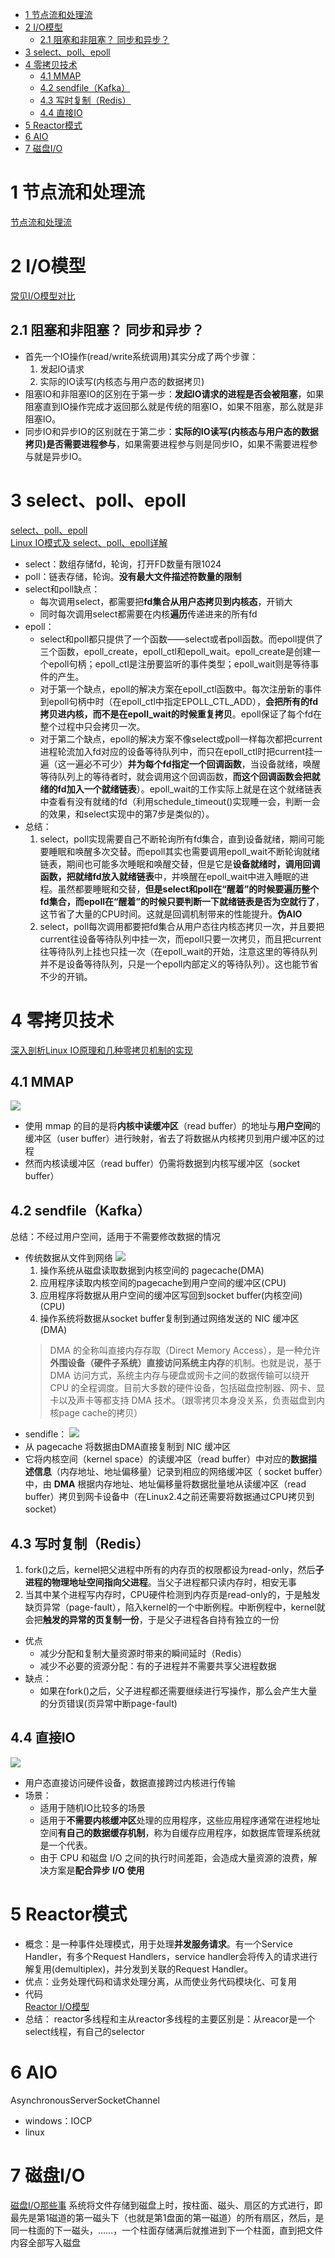 <!-- TOC -->

- [1 节点流和处理流](#1-节点流和处理流)
- [2 I/O模型](#2-io模型)
    - [2.1 阻塞和非阻塞？ 同步和异步？](#21-阻塞和非阻塞-同步和异步)
- [3 select、poll、epoll](#3-selectpollepoll)
- [4 零拷贝技术](#4-零拷贝技术)
    - [4.1 MMAP](#41-mmap)
    - [4.2 sendfile（Kafka）](#42-sendfilekafka)
    - [4.3 写时复制（Redis）](#43-写时复制redis)
    - [4.4 直接IO](#44-直接io)
- [5 Reactor模式](#5-reactor模式)
- [6 AIO](#6-aio)
- [7 磁盘I/O](#7-磁盘io)

<!-- /TOC -->
# 1 节点流和处理流  
[节点流和处理流](https://blog.csdn.net/zhangzhaoyuan30/article/details/90730314)
# 2 I/O模型
[常见I/O模型对比](https://blog.csdn.net/zhangzhaoyuan30/article/details/92067996)
## 2.1 阻塞和非阻塞？ 同步和异步？  
- 首先一个IO操作(read/write系统调用)其实分成了两个步骤：
    1. 发起IO请求
    2. 实际的IO读写(内核态与用户态的数据拷贝)
- 阻塞IO和非阻塞IO的区别在于第一步：**发起IO请求的进程是否会被阻塞**，如果阻塞直到IO操作完成才返回那么就是传统的阻塞IO，如果不阻塞，那么就是非阻塞IO。
- 同步IO和异步IO的区别就在于第二步：**实际的IO读写(内核态与用户态的数据拷贝)是否需要进程参与**，如果需要进程参与则是同步IO，如果不需要进程参与就是异步IO。
# 3 select、poll、epoll
[select、poll、epoll](https://www.cnblogs.com/aspirant/p/9166944.html)  
[Linux IO模式及 select、poll、epoll详解](https://www.cnblogs.com/aspirant/p/9166944.html)  
- select：数组存储fd，轮询，打开FD数量有限1024
- poll：链表存储，轮询。**没有最大文件描述符数量的限制**
- select和poll缺点：
    - 每次调用select，都需要把**fd集合从用户态拷贝到内核态**，开销大
    - 同时每次调用select都需要在内核**遍历**传递进来的所有fd
- epoll：
    - select和poll都只提供了一个函数——select或者poll函数。而epoll提供了三个函数，epoll_create，epoll_ctl和epoll_wait。epoll_create是创建一个epoll句柄；epoll_ctl是注册要监听的事件类型；epoll_wait则是等待事件的产生。
    - 对于第一个缺点，epoll的解决方案在epoll_ctl函数中。每次注册新的事件到epoll句柄中时（在epoll_ctl中指定EPOLL_CTL_ADD），**会把所有的fd拷贝进内核，而不是在epoll_wait的时候重复拷贝**。epoll保证了每个fd在整个过程中只会拷贝一次。
    - 对于第二个缺点，epoll的解决方案不像select或poll一样每次都把current进程轮流加入fd对应的设备等待队列中，而只在epoll_ctl时把current挂一遍（这一遍必不可少）**并为每个fd指定一个回调函数**，当设备就绪，唤醒等待队列上的等待者时，就会调用这个回调函数，**而这个回调函数会把就绪的fd加入一个就绪链表**）。epoll_wait的工作实际上就是在这个就绪链表中查看有没有就绪的fd（利用schedule_timeout()实现睡一会，判断一会的效果，和select实现中的第7步是类似的）。
- 总结：
    1. select，poll实现需要自己不断轮询所有fd集合，直到设备就绪，期间可能要睡眠和唤醒多次交替。而epoll其实也需要调用epoll_wait不断轮询就绪链表，期间也可能多次睡眠和唤醒交替，但是它是**设备就绪时，调用回调函数，把就绪fd放入就绪链表**中，并唤醒在epoll_wait中进入睡眠的进程。虽然都要睡眠和交替，**但是select和poll在“醒着”的时候要遍历整个fd集合，而epoll在“醒着”的时候只要判断一下就绪链表是否为空就行了**，这节省了大量的CPU时间。这就是回调机制带来的性能提升。**伪AIO**
    2. select，poll每次调用都要把fd集合从用户态往内核态拷贝一次，并且要把current往设备等待队列中挂一次，而epoll只要一次拷贝，而且把current往等待队列上挂也只挂一次（在epoll_wait的开始，注意这里的等待队列并不是设备等待队列，只是一个epoll内部定义的等待队列）。这也能节省不少的开销。 
# 4 零拷贝技术
[深入剖析Linux IO原理和几种零拷贝机制的实现](https://zhuanlan.zhihu.com/p/83398714)
## 4.1 MMAP
![](../picture/Java/IO/2-mmap.jpg)
- 使用 mmap 的目的是将**内核中读缓冲区**（read buffer）的地址与**用户空间**的缓冲区（user buffer）进行映射，省去了将数据从内核拷贝到用户缓冲区的过程
- 然而内核读缓冲区（read buffer）仍需将数据到内核写缓冲区（socket buffer）
## 4.2 sendfile（Kafka）
总结：不经过用户空间，适用于不需要修改数据的情况
- 传统数据从文件到网络
![](../picture/微服务/kafka/2-零拷贝.png)
    1. 操作系统从磁盘读取数据到内核空间的 pagecache(DMA)
    2. 应用程序读取内核空间的pagecache到用户空间的缓冲区(CPU)
    3. 应用程序将数据从用户空间的缓冲区写回到socket buffer(内核空间)(CPU)
    4. 操作系统将数据从socket buffer复制到通过网络发送的 NIC 缓冲区(DMA)
    >DMA 的全称叫直接内存存取（Direct Memory Access），是一种允许**外围设备（硬件子系统）直接访问系统主内存**的机制。也就是说，基于 DMA 访问方式，系统主内存与硬盘或网卡之间的数据传输可以绕开 CPU 的全程调度。目前大多数的硬件设备，包括磁盘控制器、网卡、显卡以及声卡等都支持 DMA 技术。（跟零拷贝本身没关系，负责磁盘到内核page cache的拷贝）
- sendifle：
![](../picture/微服务/kafka/3-零拷贝-2.png)
- 从 pagecache 将数据由DMA直接复制到 NIC 缓冲区
- 它将内核空间（kernel space）的读缓冲区（read buffer）中对应的**数据描述信息**（内存地址、地址偏移量）记录到相应的网络缓冲区（ socket buffer）中，由 **DMA** 根据内存地址、地址偏移量将数据批量地从读缓冲区（read buffer）拷贝到网卡设备中（在Linux2.4之前还需要将数据通过CPU拷贝到socket）
## 4.3 写时复制（Redis）
1. fork()之后，kernel把父进程中所有的内存页的权限都设为read-only，然后**子进程的物理地址空间指向父进程**。当父子进程都只读内存时，相安无事
2. 当其中某个进程写内存时，CPU硬件检测到内存页是read-only的，于是触发缺页异常（page-fault），陷入kernel的一个中断例程。中断例程中，kernel就会把**触发的异常的页复制一份**，于是父子进程各自持有独立的一份

- 优点
    - 减少分配和复制大量资源时带来的瞬间延时（Redis）
    - 减少不必要的资源分配：有的子进程并不需要共享父进程数据
- 缺点：
    - 如果在fork()之后，父子进程都还需要继续进行写操作，那么会产生大量的分页错误(页异常中断page-fault)
## 4.4 直接IO
![](../picture/Java/IO/1-直接IO.jpg)
- 用户态直接访问硬件设备，数据直接跨过内核进行传输
- 场景：
    - 适用于随机IO比较多的场景
    - 适用于**不需要内核缓冲区**处理的应用程序，这些应用程序通常在进程地址空间**有自己的数据缓存机制**，称为自缓存应用程序，如数据库管理系统就是一个代表。
    - 由于 CPU 和磁盘 I/O 之间的执行时间差距，会造成大量资源的浪费，解决方案是**配合异步 I/O 使用**
# 5 Reactor模式
- 概念：是一种事件处理模式，用于处理**并发服务请求**。有一个Service Handler，有多个Request Handlers，service handler会将传入的请求进行解复用(demultiplex)，并分发到关联的Request Handler。
- 优点：业务处理代码和请求处理分离，从而使业务代码模块化、可复用
- 代码  
[Reactor I/O模型](https://www.xncoding.com/2018/04/05/java/reactor.html)
- 总结：
reactor多线程和主从reactor多线程的主要区别是：从reacor是一个select线程，有自己的selector
# 6 AIO
AsynchronousServerSocketChannel
- windows：IOCP
- linux

# 7 磁盘I/O
[磁盘I/O那些事](https://tech.meituan.com/2017/05/19/about-desk-io.html)
系统将文件存储到磁盘上时，按柱面、磁头、扇区的方式进行，即最先是第1磁道的第一磁头下（也就是第1盘面的第一磁道）的所有扇区，然后，是同一柱面的下一磁头，……，一个柱面存储满后就推进到下一个柱面，直到把文件内容全部写入磁盘
